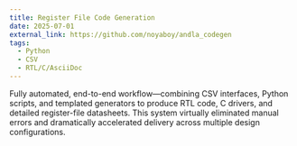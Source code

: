 ```yaml
---
title: Register File Code Generation
date: 2025-07-01
external_link: https://github.com/noyaboy/andla_codegen
tags:
  - Python
  - CSV
  - RTL/C/AsciiDoc
---
```


Fully automated, end-to-end workflow—combining CSV interfaces, Python scripts, and templated generators to produce RTL code, C drivers, and detailed register-file datasheets. This system virtually eliminated manual errors and dramatically accelerated delivery across multiple design configurations.

<!--more-->
